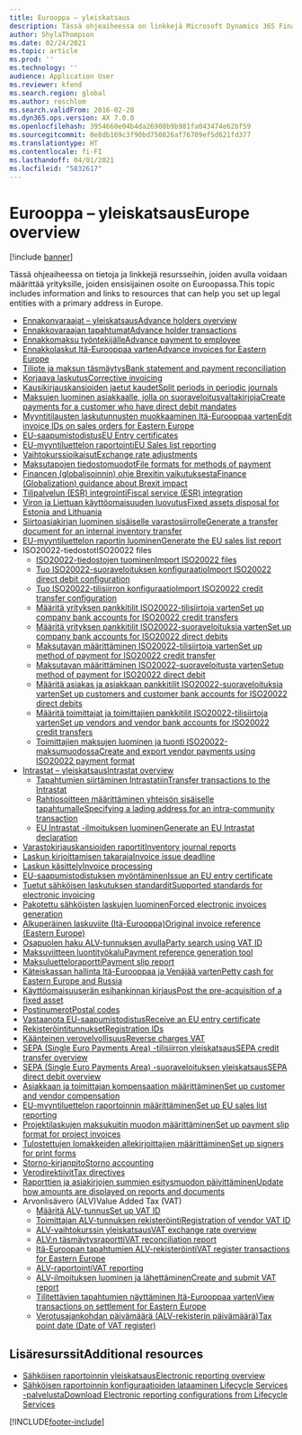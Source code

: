 ```yaml
---
title: Eurooppa – yleiskatsaus
description: Tässä ohjeaiheessa on linkkejä Microsoft Dynamics 365 Financen ohjeistukseen Euroopassa.
author: ShylaThompson
ms.date: 02/24/2021
ms.topic: article
ms.prod: ''
ms.technology: ''
audience: Application User
ms.reviewer: kfend
ms.search.region: global
ms.author: roschlom
ms.search.validFrom: 2016-02-28
ms.dyn365.ops.version: AX 7.0.0
ms.openlocfilehash: 3954660e04b4da26908b9b981fa043474e62bf59
ms.sourcegitcommit: 0e8db169c3f90bd750826af76709ef5d621fd377
ms.translationtype: HT
ms.contentlocale: fi-FI
ms.lasthandoff: 04/01/2021
ms.locfileid: "5832617"
---
```

# <a name="europe-overview"></a><span data-ttu-id="a031b-103">Eurooppa – yleiskatsaus</span><span class="sxs-lookup"><span data-stu-id="a031b-103">Europe overview</span></span>

[!include [banner](../includes/banner.md)]

<span data-ttu-id="a031b-104">Tässä ohjeaiheessa on tietoja ja linkkejä resursseihin, joiden avulla voidaan määrittää yrityksille, joiden ensisijainen osoite on Euroopassa.</span><span class="sxs-lookup"><span data-stu-id="a031b-104">This topic includes information and links to resources that can help you set up legal entities with a primary address in Europe.</span></span> 

- [<span data-ttu-id="a031b-105">Ennakonvaraajat – yleiskatsaus</span><span class="sxs-lookup"><span data-stu-id="a031b-105">Advance holders overview</span></span>](emea-advance-holders.md)
 - [<span data-ttu-id="a031b-106">Ennakkovaraajan tapahtumat</span><span class="sxs-lookup"><span data-stu-id="a031b-106">Advance holder transactions</span></span>](emea-advance-holders-transactions.md)
 - [<span data-ttu-id="a031b-107">Ennakkomaksu työntekijälle</span><span class="sxs-lookup"><span data-stu-id="a031b-107">Advance payment to employee</span></span>](tasks/advance-payment-employee.md)
- [<span data-ttu-id="a031b-108">Ennakkolaskut Itä-Eurooppaa varten</span><span class="sxs-lookup"><span data-stu-id="a031b-108">Advance invoices for Eastern Europe</span></span>](emea-advance-invoice.md)
- [<span data-ttu-id="a031b-109">Tiliote ja maksun täsmäytys</span><span class="sxs-lookup"><span data-stu-id="a031b-109">Bank statement and payment reconciliation</span></span>](emea-bank-reconciliation.md)
- [<span data-ttu-id="a031b-110">Korjaava laskutus</span><span class="sxs-lookup"><span data-stu-id="a031b-110">Corrective invoicing</span></span>](emea-corrective-invoice.md)
- [<span data-ttu-id="a031b-111">Kausikirjauskansioiden jaetut kaudet</span><span class="sxs-lookup"><span data-stu-id="a031b-111">Split periods in periodic journals</span></span>](emea-create-post-periodic-journals.md)
- [<span data-ttu-id="a031b-112">Maksujen luominen asiakkaalle, jolla on suoraveloitusvaltakirjoja</span><span class="sxs-lookup"><span data-stu-id="a031b-112">Create payments for a customer who have direct debit mandates</span></span>](tasks/create-payments-customers-who-have-direct-debit-mandates.md)
- [<span data-ttu-id="a031b-113">Myyntitilausten laskutunnusten muokkaaminen Itä-Eurooppaa varten</span><span class="sxs-lookup"><span data-stu-id="a031b-113">Edit invoice IDs on sales orders for Eastern Europe</span></span>](emea-edit-invoice-id-sales-orders.md)
- [<span data-ttu-id="a031b-114">EU-saapumistodistus</span><span class="sxs-lookup"><span data-stu-id="a031b-114">EU Entry certificates</span></span>](emea-entry-certificates.md)
- [<span data-ttu-id="a031b-115">EU-myyntiluettelon raportointi</span><span class="sxs-lookup"><span data-stu-id="a031b-115">EU Sales list reporting</span></span>](emea-eu-sales-list.md)
- [<span data-ttu-id="a031b-116">Vaihtokurssioikaisut</span><span class="sxs-lookup"><span data-stu-id="a031b-116">Exchange rate adjustments</span></span>](emea-exchange-rate-adjustments.md)
- [<span data-ttu-id="a031b-117">Maksutapojen tiedostomuodot</span><span class="sxs-lookup"><span data-stu-id="a031b-117">File formats for methods of payment</span></span>](emea-select-file-formats-for-the-method-of-payments.md)
- [<span data-ttu-id="a031b-118">Financen (globalisoinnin) ohje Brexitin vaikutuksesta</span><span class="sxs-lookup"><span data-stu-id="a031b-118">Finance (Globalization) guidance about Brexit impact</span></span>](https://businesscenter.mbs.microsoft.com/#contentdetail/GuidanceBrexitImpact)
- [<span data-ttu-id="a031b-119">Tilipalvelun (ESR) integrointi</span><span class="sxs-lookup"><span data-stu-id="a031b-119">Fiscal service (ESR) integration</span></span>](emea-fiscal-service-integration.md)
- [<span data-ttu-id="a031b-120">Viron ja Liettuan käyttöomaisuuden luovutus</span><span class="sxs-lookup"><span data-stu-id="a031b-120">Fixed assets disposal for Estonia and Lithuania</span></span>](emea-credit-note-reverse-fixed-asset-sale.md)
- [<span data-ttu-id="a031b-121">Siirtoasiakirjan luominen sisäiselle varastosiirrolle</span><span class="sxs-lookup"><span data-stu-id="a031b-121">Generate a transfer document for an internal inventory transfer</span></span>](tasks/transfer-document-internal-inventory-transfer.md)
- [<span data-ttu-id="a031b-122"> EU-myyntiluettelon raportin luominen</span><span class="sxs-lookup"><span data-stu-id="a031b-122">Generate the EU sales list report</span></span>](tasks/eur-00011-eu-sales-list-report.md)
- <span data-ttu-id="a031b-123">ISO20022-tiedostot</span><span class="sxs-lookup"><span data-stu-id="a031b-123">ISO20022 files</span></span>
  - [<span data-ttu-id="a031b-124">ISO20022-tiedostojen tuominen</span><span class="sxs-lookup"><span data-stu-id="a031b-124">Import ISO20022 files</span></span>](emea-ISO20022-file-formats.md)
  - [<span data-ttu-id="a031b-125">Tuo ISO20022-suoraveloituksen konfiguraatio</span><span class="sxs-lookup"><span data-stu-id="a031b-125">Import ISO20022 direct debit configuration</span></span>](tasks/import-iso20022-direct-debit-configuration.md)
  - [<span data-ttu-id="a031b-126">Tuo ISO20022-tilisiirron konfiguraatio</span><span class="sxs-lookup"><span data-stu-id="a031b-126">Import ISO20022 credit transfer configuration</span></span>](tasks/import-iso20022-credit-transfer-configuration.md)
  - [<span data-ttu-id="a031b-127">Määritä yrityksen pankkitilit ISO20022-tilisiirtoja varten</span><span class="sxs-lookup"><span data-stu-id="a031b-127">Set up company bank accounts for ISO20022 credit transfers</span></span>](tasks/set-up-company-bank-accounts-iso20022-credit-transfers.md)
  - [<span data-ttu-id="a031b-128">Määritä yrityksen pankkitilit ISO20022-suoraveloituksia varten</span><span class="sxs-lookup"><span data-stu-id="a031b-128">Set up company bank accounts for ISO20022 direct debits</span></span>](tasks/set-up-company-bank-accounts-iso20022-direct-debits.md)
  - [<span data-ttu-id="a031b-129">Maksutavan määrittäminen ISO20022-tilisiirtoja varten</span><span class="sxs-lookup"><span data-stu-id="a031b-129">Set up method of payment for ISO20022 credit transfer</span></span>](tasks/set-up-method-payment-iso20022-credit-transfer.md)
  - [<span data-ttu-id="a031b-130">Maksutavan määrittäminen ISO20022-suoraveloitusta varten</span><span class="sxs-lookup"><span data-stu-id="a031b-130">Setup method of payment for ISO20022 direct debit</span></span>](tasks/setup-method-payment-iso20022-direct-debit.md)
  - [<span data-ttu-id="a031b-131">Määritä asiakas ja asiakkaan pankkitilit ISO20022-suoraveloituksia varten</span><span class="sxs-lookup"><span data-stu-id="a031b-131">Set up customers and customer bank accounts for ISO20022 direct debits</span></span>](tasks/set-up-bank-accounts-iso20022-direct-debits.md)
  - [<span data-ttu-id="a031b-132">Määritä toimittajat ja toimittajien pankkitilit ISO20022-tilisiirtoja varten</span><span class="sxs-lookup"><span data-stu-id="a031b-132">Set up vendors and vendor bank accounts for ISO20022 credit transfers</span></span>](tasks/set-up-vendor-iso20022-credit-transfers.md)
  - [<span data-ttu-id="a031b-133">Toimittajien maksujen luominen ja tuonti ISO20022-maksumuodossa</span><span class="sxs-lookup"><span data-stu-id="a031b-133">Create and export vendor payments using ISO20022 payment format</span></span>](tasks/create-export-vendor-payments-iso20022-payment-format.md)
- [<span data-ttu-id="a031b-134">Intrastat – yleiskatsaus</span><span class="sxs-lookup"><span data-stu-id="a031b-134">Intrastat overview</span></span>](emea-intrastat.md)
  - [<span data-ttu-id="a031b-135">Tapahtumien siirtäminen Intrastatiin</span><span class="sxs-lookup"><span data-stu-id="a031b-135">Transfer transactions to the Intrastat</span></span>](tasks/transfer-transactions-intrastat.md)
  - [<span data-ttu-id="a031b-136">Rahtiosoitteen määrittäminen yhteisön sisäiselle tapahtumalle</span><span class="sxs-lookup"><span data-stu-id="a031b-136">Specifying a lading address for an intra-community transaction</span></span>](tasks/eur-00002-specify-lading-address-intra-community.md)
  - [<span data-ttu-id="a031b-137">EU Intrastat -ilmoituksen luominen</span><span class="sxs-lookup"><span data-stu-id="a031b-137">Generate an EU Intrastat declaration</span></span>](tasks/eur-00002-eu-intrastat-declaration.md)
- [<span data-ttu-id="a031b-138">Varastokirjauskansioiden raportit</span><span class="sxs-lookup"><span data-stu-id="a031b-138">Inventory journal reports</span></span>](emea-set-up-report-inventory-journal-names.md)
- [<span data-ttu-id="a031b-139">Laskun kirjoittamisen takaraja</span><span class="sxs-lookup"><span data-stu-id="a031b-139">Invoice issue deadline</span></span>](emea-invoice-issue-deadline.md)
- [<span data-ttu-id="a031b-140">Laskun käsittely</span><span class="sxs-lookup"><span data-stu-id="a031b-140">Invoice processing</span></span>](emea-invoice-processing.md)
- [<span data-ttu-id="a031b-141">EU-saapumistodistuksen myöntäminen</span><span class="sxs-lookup"><span data-stu-id="a031b-141">Issue an EU entry certificate</span></span>](tasks/eur-00012-issue-eu-entry-certificate.md)
- [<span data-ttu-id="a031b-142">Tuetut sähköisen laskutuksen standardit</span><span class="sxs-lookup"><span data-stu-id="a031b-142">Supported standards for electronic invoicing</span></span>](emea-oioubl-standards-electronic-invoicing.md)
- [<span data-ttu-id="a031b-143">Pakotettu sähköisten laskujen luominen</span><span class="sxs-lookup"><span data-stu-id="a031b-143">Forced electronic invoices generation</span></span>](emea-eur-forced-einvoices.md)
- [<span data-ttu-id="a031b-144">Alkuperäinen laskuviite (Itä-Eurooppa)</span><span class="sxs-lookup"><span data-stu-id="a031b-144">Original invoice reference (Eastern Europe)</span></span>](tasks/ee-00004-original-invoice-reference.md)
- [<span data-ttu-id="a031b-145">Osapuolen haku ALV-tunnuksen avulla</span><span class="sxs-lookup"><span data-stu-id="a031b-145">Party search using VAT ID</span></span>](tasks/eur-00015-party-search-vat-id.md)
- [<span data-ttu-id="a031b-146">Maksuviitteen luontityökalu</span><span class="sxs-lookup"><span data-stu-id="a031b-146">Payment reference generation tool</span></span>](tasks/ee-00015-payment-reference-generation-tool.md)
- [<span data-ttu-id="a031b-147">Maksuluetteloraportti</span><span class="sxs-lookup"><span data-stu-id="a031b-147">Payment slip report</span></span>](emea-eur-payment-slip-report-giro.md)
- [<span data-ttu-id="a031b-148">Käteiskassan hallinta Itä-Eurooppaa ja Venäjää varten</span><span class="sxs-lookup"><span data-stu-id="a031b-148">Petty cash for Eastern Europe and Russia</span></span>](emea-petty-cash.md)
- [<span data-ttu-id="a031b-149">Käyttöomaisuuserän esihankinnan kirjaus</span><span class="sxs-lookup"><span data-stu-id="a031b-149">Post the pre-acquisition of a fixed asset</span></span>](emea-pre-acquisition-acquisition-fixed-asset.md)
- [<span data-ttu-id="a031b-150">Postinumerot</span><span class="sxs-lookup"><span data-stu-id="a031b-150">Postal codes</span></span>](emea-import-create-postal-codes-manually.md)
- [<span data-ttu-id="a031b-151">Vastaanota EU-saapumistodistus</span><span class="sxs-lookup"><span data-stu-id="a031b-151">Receive an EU entry certificate</span></span>](tasks/eur-00012-receive-eu-entry-certificate.md)
- [<span data-ttu-id="a031b-152">Rekisteröintitunnukset</span><span class="sxs-lookup"><span data-stu-id="a031b-152">Registration IDs</span></span>](emea-registration-ids.md)
- [<span data-ttu-id="a031b-153">Käänteinen verovelvollisuus</span><span class="sxs-lookup"><span data-stu-id="a031b-153">Reverse charges VAT</span></span>](emea-reverse-charge.md)
- [<span data-ttu-id="a031b-154">SEPA (Single Euro Payments Area) -tilisiirron yleiskatsaus</span><span class="sxs-lookup"><span data-stu-id="a031b-154">SEPA credit transfer overview</span></span>](../accounts-payable/sepa-credit-transfer.md)
- [<span data-ttu-id="a031b-155">SEPA (Single Euro Payments Area) -suoraveloituksen yleiskatsaus</span><span class="sxs-lookup"><span data-stu-id="a031b-155">SEPA direct debit overview</span></span>](../accounts-receivable/sepa-direct-debit-overview.md)
- [<span data-ttu-id="a031b-156">Asiakkaan ja toimittajan kompensaation määrittäminen</span><span class="sxs-lookup"><span data-stu-id="a031b-156">Set up customer and vendor compensation</span></span>](emea-compensation-customer-vendor-transactions.md)
- [<span data-ttu-id="a031b-157">EU-myyntiluettelon raportoinnin määrittäminen</span><span class="sxs-lookup"><span data-stu-id="a031b-157">Set up EU sales list reporting</span></span>](tasks/eur-00011-eu-sales-list-reporting.md)
- [<span data-ttu-id="a031b-158">Projektilaskujen maksukuitin muodon määrittäminen</span><span class="sxs-lookup"><span data-stu-id="a031b-158">Set up payment slip format for project invoices</span></span>](tasks/set-up-payment-slip-format-project-invoices.md)
- [<span data-ttu-id="a031b-159">Tulostettujen lomakkeiden allekirjoittajien määrittäminen</span><span class="sxs-lookup"><span data-stu-id="a031b-159">Set up signers for print forms</span></span>](emea-set-up-signers-for-printing-forms.md)
- [<span data-ttu-id="a031b-160">Storno-kirjanpito</span><span class="sxs-lookup"><span data-stu-id="a031b-160">Storno accounting</span></span>](emea-storno.md)
- [<span data-ttu-id="a031b-161">Verodirektiivit</span><span class="sxs-lookup"><span data-stu-id="a031b-161">Tax directives</span></span>](emea-tax-directives.md)
- [<span data-ttu-id="a031b-162">Raporttien ja asiakirjojen summien esitysmuodon päivittäminen</span><span class="sxs-lookup"><span data-stu-id="a031b-162">Update how amounts are displayed on reports and documents</span></span>](emea-amount-printing-forms.md)
- <span data-ttu-id="a031b-163">Arvonlisävero (ALV)</span><span class="sxs-lookup"><span data-stu-id="a031b-163">Value Added Tax (VAT)</span></span>
  - [<span data-ttu-id="a031b-164">Määritä ALV-tunnus</span><span class="sxs-lookup"><span data-stu-id="a031b-164">Set up VAT ID</span></span>](tasks/eur-00015-vat-id.md)
  - [<span data-ttu-id="a031b-165">Toimittajan ALV-tunnuksen rekisteröinti</span><span class="sxs-lookup"><span data-stu-id="a031b-165">Registration of vendor VAT ID</span></span>](tasks/eur-00015-registration-vendor-vat-id.md)
  - [<span data-ttu-id="a031b-166">ALV-vaihtokurssin yleiskatsaus</span><span class="sxs-lookup"><span data-stu-id="a031b-166">VAT exchange rate overview</span></span>](emea-vat-exchange-rate.md)
  - [<span data-ttu-id="a031b-167">ALV:n täsmäytysraportti</span><span class="sxs-lookup"><span data-stu-id="a031b-167">VAT reconciliation report</span></span>](tasks/eur-00018-vat-reconciliation-report.md)
  - [<span data-ttu-id="a031b-168">Itä-Euroopan tapahtumien ALV-rekisteröinti</span><span class="sxs-lookup"><span data-stu-id="a031b-168">VAT register transactions for Eastern Europe</span></span>](emea-vat-register-transactions.md)
  - [<span data-ttu-id="a031b-169">ALV-raportointi</span><span class="sxs-lookup"><span data-stu-id="a031b-169">VAT reporting</span></span>](emea-vat-reporting.md)
  - [<span data-ttu-id="a031b-170">ALV-ilmoituksen luominen ja lähettäminen</span><span class="sxs-lookup"><span data-stu-id="a031b-170">Create and submit VAT report</span></span>](tasks/create-submit-vat-report.md)
  - [<span data-ttu-id="a031b-171">Tilitettävien tapahtumien näyttäminen Itä-Eurooppaa varten</span><span class="sxs-lookup"><span data-stu-id="a031b-171">View transactions on settlement for Eastern Europe</span></span>](emea-transactions-settlement-form.md)
  - [<span data-ttu-id="a031b-172">Verotusajankohdan päivämäärä (ALV-rekisterin päivämäärä)</span><span class="sxs-lookup"><span data-stu-id="a031b-172">Tax point date (Date of VAT register)</span></span>](emea-tax-point-date.md)

## <a name="additional-resources"></a><span data-ttu-id="a031b-173">Lisäresurssit</span><span class="sxs-lookup"><span data-stu-id="a031b-173">Additional resources</span></span>

- [<span data-ttu-id="a031b-174">Sähköisen raportoinnin yleiskatsaus</span><span class="sxs-lookup"><span data-stu-id="a031b-174">Electronic reporting overview</span></span>](../../dev-itpro/analytics/general-electronic-reporting.md)
- [<span data-ttu-id="a031b-175">Sähköisen raportoinnin konfiguraatioiden lataaminen Lifecycle Services -palvelusta</span><span class="sxs-lookup"><span data-stu-id="a031b-175">Download Electronic reporting configurations from Lifecycle Services</span></span>](../../dev-itpro/analytics/download-electronic-reporting-configuration-lcs.md)


[!INCLUDE[footer-include](../../includes/footer-banner.md)]
